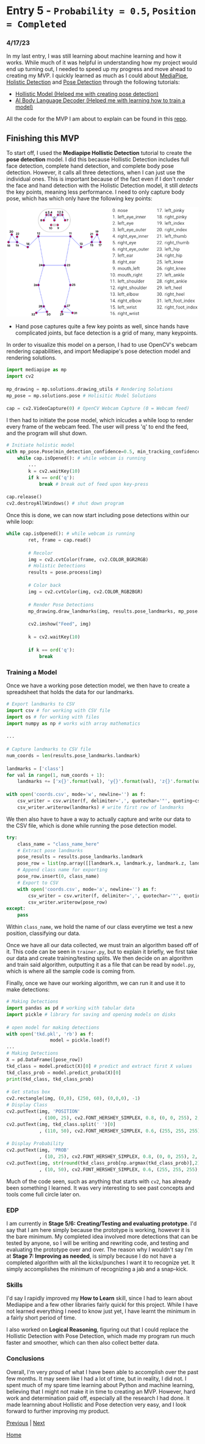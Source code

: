 # Entry 5 - `Probability = 0.5`, `Position = Completed`
### 4/17/23

In my last entry, I was still learning about machine learning and how it works. While much of it was helpful in understanding how my project would end up turning out, I needed to speed up my progress and move ahead to creating my MVP. I quickly learned as much as I could about [MediaPipe](https://mediapipe.dev/), [Holistic Detection](https://github.com/google/mediapipe/blob/master/docs/solutions/holistic.md) and [Pose Detection](https://github.com/google/mediapipe/blob/master/docs/solutions/pose.md) through the following tutorials:
- [Hollistic Model (Helped me with creating pose detection)](https://www.youtube.com/watch?v=pG4sUNDOZFg)
- [AI Body Language Decoder (Helped me with learning how to train a model)](https://www.youtube.com/watch?v=We1uB79Ci-w)

All the code for the MVP I am about to explain can be found in this [repo](https://github.com/jancarloa0524/tkd-pose-detection/tree/main).

## Finishing this MVP

To start off, I used the **Mediapipe Hollistic Detection** tutorial to create the **pose detection** model. I did this because Hollistic Detection includes full face detection, complete hand detection, and complete body pose detection. However, it calls all three detections, when I can just use the individual ones. This is important because of the fact even if I don't *render* the face and hand detection with the Holistic Detection model, it still *detects* the key points, meaning less performance. I need to only capture body pose, which has which only have the following key points:

![Pose Landmarks](../img/pose_landmarks.png)

- Hand pose captures quite a few key points as well, since hands have complicated joints, but face detection is a grid of many, many keypoints. 

In order to visualize this model on a person, I had to use OpenCV's webcam rendering capabilities, and import Mediapipe's pose detection model and rendering solutions.

``` python
import mediapipe as mp
import cv2

mp_drawing = mp.solutions.drawing_utils # Rendering Solutions
mp_pose = mp.solutions.pose # Holisitic Model Solutions

cap = cv2.VideoCapture(0) # OpenCV Webcam Capture (0 = Webcam feed)
```

I then had to initiate the pose model, which inlcudes a while loop to render every frame of the webcam feed. The user will press 'q' to end the feed, and the program will shut down. 

``` python
# Initiate holistic model
with mp_pose.Pose(min_detection_confidence=0.5, min_tracking_confidence=0.5) as pose:
    while cap.isOpened(): # while webcam is running
        ...
        k = cv2.waitKey(10)
        if k == ord('q'):
            break # break out of feed upon key-press

cap.release() 
cv2.destroyAllWindows() # shut down program
```

Once this is done, we can now start including pose detections within our while loop:

``` python
while cap.isOpened(): # while webcam is running
        ret, frame = cap.read()

        # Recolor
        img = cv2.cvtColor(frame, cv2.COLOR_BGR2RGB)
        # Holistic Detections
        results = pose.process(img)

        # Color back
        img = cv2.cvtColor(img, cv2.COLOR_RGB2BGR)

        # Render Pose Detections
        mp_drawing.draw_landmarks(img, results.pose_landmarks, mp_pose.POSE_CONNECTIONS, mp_drawing.DrawingSpec(color=(255,255,255), thickness=2, circle_radius = 4), mp_drawing.DrawingSpec(color=(0,0,0), thickness = 2, circle_radius = 2))

        cv2.imshow("Feed", img)
        
        k = cv2.waitKey(10)

        if k == ord('q'):
            break
```
### Training a Model

Once we have a working pose detection model, we then have to create a spreadsheet that holds the data for our landmarks.

``` python
# Export landmarks to CSV
import csv # for working with CSV file
import os # for working with files
import numpy as np # works with array mathematics

...

# Capture landmarks to CSV file
num_coords = len(results.pose_landmarks.landmark)

landmarks = ['class']
for val in range(1, num_coords + 1):
    landmarks += ['x{}'.format(val), 'y{}'.format(val), 'z{}'.format(val), 'v{}'.format(val)] # set up format of CSV file

with open('coords.csv', mode='w', newline='') as f:
    csv_writer = csv.writer(f, delimiter=',', quotechar='"', quoting=csv.QUOTE_MINIMAL)
    csv_writer.writerow(landmarks) # write first row of landmarks
```

We then also have to have a way to actually capture and write our data to the CSV file, which is done while running the pose detection model.

``` python
try:
    class_name = "class_name_here"
    # Extract pose landmarks
    pose_results = results.pose_landmarks.landmark
    pose_row = list(np.array([[landmark.x, landmark.y, landmark.z, landmark.visibility] for landmark in pose_results]).flatten())
    # Append class name for exporting
    pose_row.insert(0, class_name)
    # Export to CSV
    with open('coords.csv', mode='a', newline='') as f:
        csv_writer = csv.writer(f, delimiter=',', quotechar='"', quoting=csv.QUOTE_MINIMAL)
        csv_writer.writerow(pose_row)
except:
    pass
```

Within `class_name`, we hold the name of our class everytime we test a new position, classifying our data. 

Once we have all our data collected, we must train an algorithm based off of it. This code can be seen in `trainer.py`, but to explain it briefly, we first take our data and create training/testing splits. We then decide on an algorithm and train said algorithm, outputting it as a file that can be read by `model.py`, which is where all the sample code is coming from. 

Finally, once we have our working algorithm, we can run it and use it to make detections:

``` python
# Making Detections
import pandas as pd # working with tabular data
import pickle # library for saving and opening models on disks

# open model for making detections
with open('tkd.pkl', 'rb') as f:
                model = pickle.load(f)
...
# Making Detections
X = pd.DataFrame([pose_row]) 
tkd_class = model.predict(X)[0] # predict and extract first X values
tkd_class_prob = model.predict_proba(X)[0]
print(tkd_class, tkd_class_prob)

# Get status box
cv2.rectangle(img, (0,0), (250, 60), (0,0,0), -1)
# Display Class
cv2.putText(img, 'POSITION'
            , (100, 25), cv2.FONT_HERSHEY_SIMPLEX, 0.8, (0, 0, 255), 2, cv2.LINE_AA)
cv2.putText(img, tkd_class.split(' ')[0]
            , (110, 50), cv2.FONT_HERSHEY_SIMPLEX, 0.6, (255, 255, 255), 1, cv2.LINE_AA)

# Display Probability
cv2.putText(img, 'PROB'
            , (10, 25), cv2.FONT_HERSHEY_SIMPLEX, 0.8, (0, 0, 255), 2, cv2.LINE_AA)
cv2.putText(img, str(round(tkd_class_prob[np.argmax(tkd_class_prob)],2))
            , (10, 50), cv2.FONT_HERSHEY_SIMPLEX, 0.6, (255, 255, 255), 1, cv2.LINE_AA)
```

Much of the code seen, such as anything that starts with `cv2`, has already been something I learned. It was very interesting to see past concepts and tools come full circle later on. 

### EDP

I am currently in **Stage 5/6: Creating/Testing and evaluating prototype**. I'd say that I am here simply because the prototype is working, however it is the bare minimum. My completed idea involved more detections that can be tested by anyone, so I will be writing and rewriting code, and testing and evaluating the prototype over and over. The reason why I wouldn't say I'm at **Stage 7: Improving as needed**, is simply because I do not have a completed algorithm with all the kicks/punches I want it to recognize yet. It simply accomplishes the minimum of recognizing a jab and a snap-kick. 


### Skills

I'd say I rapidly improved my **How to Learn** skill, since I had to learn about Mediapipe and a few other libraries fairly quickl for this project. While I have not learned everything I need to know just yet, I have learnt the minimum in a fairly short period of time. 

I also worked on **Logical Reasoning**, figuring out that I could replace the Hollistic Detection with Pose Detection, which made my program run much faster and smoother, which can then also collect better data. 

### Conclusions

Overall, I'm very proud of what I have been able to accomplish over the past few months. It may seem like I had a lot of time, but in reality, I did not. I spent much of my spare time learning about Python and machine learning, believing that I might not make it in time to creating an MVP. However, hard work and determination paid off, especially all the research I had done. It made learnning about Hollistic and Pose detection very easy, and I look forward to further improving my product. 

[Previous](entry04.md) | [Next](entry06.md)

[Home](../README.md)